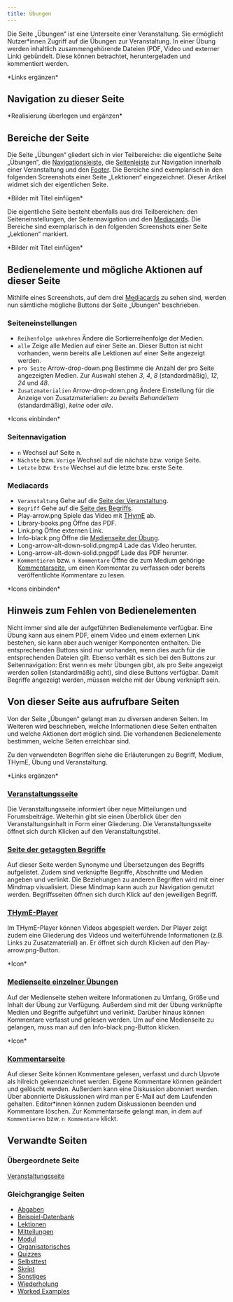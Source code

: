 ```yaml
---
title: Übungen
---
```

Die Seite „Übungen“ ist eine Unterseite einer Veranstaltung. Sie ermöglicht Nutzer\*innen Zugriff auf die Übungen zur Veranstaltung. In einer Übung werden inhaltlich zusammengehörende Dateien (PDF, Video und externer Link) gebündelt. Diese können betrachtet, heruntergeladen und kommentiert werden.

\*Links ergänzen\*

## Navigation zu dieser Seite
\*Realisierung überlegen und ergänzen\*

## Bereiche der Seite
Die Seite „Übungen“ gliedert sich in vier Teilbereiche: die eigentliche Seite „Übungen“, die [Navigationsleiste](/nav-bar.md), die [Seitenleiste](\sidebar.md) zur Navigation innerhalb einer Veranstaltung und den [Footer](\footer.md). Die Bereiche sind exemplarisch in den folgenden Screenshots einer Seite „Lektionen“ eingezeichnet. Dieser Artikel widmet sich der eigentlichen Seite.

\*Bilder mit Titel einfügen\*

Die eigentliche Seite besteht ebenfalls aus drei Teilbereichen: den Seiteneinstellungen, der Seitennavigation und den [Mediacards](\mediacard.md). Die Bereiche sind exemplarisch in den folgenden Screenshots einer Seite „Lektionen“ markiert.

\*Bilder mit Titel einfügen\*  

## Bedienelemente und mögliche Aktionen auf dieser Seite
Mithilfe eines Screenshots, auf dem drei [Mediacards](\mediacard.md) zu sehen sind, werden nun sämtliche mögliche Buttons der Seite „Übungen“ beschrieben.

### Seiteneinstellungen
* `Reihenfolge umkehren` Ändere die Sortierreihenfolge der Medien.
* `alle` Zeige alle Medien auf einer Seite an. Dieser Button ist nicht vorhanden, wenn bereits alle Lektionen auf einer Seite angezeigt werden.
* `pro Seite` Arrow-drop-down.png Bestimme die Anzahl der pro Seite angezeigten Medien. Zur Auswahl stehen *3*, *4*, *8* (standardmäßig), *12*, *24* und *48*.
* `Zusatzmaterialien` Arrow-drop-down.png Ändere Einstellung für die Anzeige von Zusatzmaterialien: *zu bereits Behandeltem* (standardmäßig), *keine* oder *alle*.

\*Icons einbinden\*

### Seitennavigation
* `n` Wechsel auf Seite n.
* `Nächste` bzw. `Vorige` Wechsel auf die nächste bzw. vorige Seite.
* `Letzte` bzw. `Erste` Wechsel auf die letzte bzw. erste Seite.

### Mediacards
* `Veranstaltung` Gehe auf die [Seite der Veranstaltung](/event-series.md).
* `Begriff` Gehe auf die [Seite des Begriffs](/tag.md).
* Play-arrow.png Spiele das Video mit [THymE](/thyme.md) ab.
* Library-books.png Öffne das PDF.
* Link.png Öffne externen Link.
* Info-black.png Öffne die [Medienseite der Übung](/medium.md).
* Long-arrow-alt-down-solid.pngmp4 Lade das Video herunter.
* Long-arrow-alt-down-solid.pngpdf Lade das PDF herunter.
* `Kommentieren` bzw. `n Kommentare` Öffne die zum Medium gehörige [Kommentarseite](/comments-media.md), um einen Kommentar zu verfassen oder bereits veröffentlichte Kommentare zu lesen.

\*Icons einbinden\*

## Hinweis zum Fehlen von Bedienelementen
Nicht immer sind alle der aufgeführten Bedienelemente verfügbar. Eine Übung kann aus einem PDF, einem Video und einem externen Link bestehen, sie kann aber auch weniger Komponenten enthalten. Die entsprechenden Buttons sind nur vorhanden, wenn dies auch für die entsprechenden Dateien gilt. Ebenso verhält es sich bei den Buttons zur Seitennavigation: Erst wenn es mehr Übungen gibt, als pro Seite angezeigt werden sollen (standardmäßig acht), sind diese Buttons verfügbar. Damit Begriffe angezeigt werden, müssen welche mit der Übung verknüpft sein.

## Von dieser Seite aus aufrufbare Seiten
Von der Seite „Übungen“ gelangt man zu diversen anderen Seiten. Im Weiteren wird beschrieben, welche Informationen diese Seiten enthalten und welche Aktionen dort möglich sind. Die vorhandenen Bedienelemente bestimmen, welche Seiten erreichbar sind.

Zu den verwendeten Begriffen siehe die Erläuterungen zu Begriff, Medium, THymE, Übung und Veranstaltung.

\*Links ergänzen\*

### [Veranstaltungsseite](/event-series.md)
Die Veranstaltungsseite informiert über neue Mitteilungen und Forumsbeiträge. Weiterhin gibt sie einen Überblick über den Veranstaltungsinhalt in Form einer Gliederung. Die Veranstaltungsseite öffnet sich durch Klicken auf den Veranstaltungstitel.

### [Seite der getaggten Begriffe](/tag.md)
Auf dieser Seite werden Synonyme und Übersetzungen des Begriffs aufgelistet. Zudem sind verknüpfte Begriffe, Abschnitte und Medien angeben und verlinkt. Die Beziehungen zu anderen Begriffen wird mit einer Mindmap visualisiert. Diese Mindmap kann auch zur Navigation genutzt werden. Begriffsseiten öffnen sich durch Klick auf den jeweiligen Begriff.

### [THymE-Player](/thyme.md)
Im THymE-Player können Videos abgespielt werden. Der Player zeigt zudem eine Gliederung des Videos und weiterführende Informationen (z.B. Links zu Zusatzmaterial) an. Er öffnet sich durch Klicken auf den Play-arrow.png-Button.

\*Icon\*

### [Medienseite einzelner Übungen](/medium.md)
Auf der Medienseite stehen weitere Informationen zu Umfang, Größe und Inhalt der Übung zur Verfügung. Außerdem sind mit der Übung verknüpfte Medien und Begriffe aufgeführt und verlinkt. Darüber hinaus können Kommentare verfasst und gelesen werden. Um auf eine Medienseite zu gelangen, muss man auf den Info-black.png-Button klicken.

\*Icon\*

### [Kommentarseite](/comments-media.md)
Auf dieser Seite können Kommentare gelesen, verfasst und durch Upvote als hilreich gekennzeichnet werden. Eigene Kommentare können geändert und gelöscht werden. Außerdem kann eine Diskussion abonniert werden. Über abonnierte Diskussionen wird man per E-Mail auf dem Laufenden gehalten. Editor\*innen können zudem Diskussionen beenden und Kommentare löschen. Zur Kommentarseite gelangt man, in dem auf `Kommentieren` bzw. `n Kommentare` klickt.

## Verwandte Seiten
### Übergeordnete Seite
[Veranstaltungsseite](/event-series.md)

### Gleichgrangige Seiten
* [Abgaben](/submissions.md)
* [Beispiel-Datenbank](/erdbeere.md)
* [Lektionen](/lessons.md)
* [Mitteilungen](/announcements.md)
* [Modul](/module.md)
* [Organisatorisches](/general-information.md)
* [Quizzes](/quizzes.md)
* [Selbsttest](/self-assessment.md)
* [Skript](/manuscript.md)
* [Sonstiges](/miscellaneous.md)
* [Wiederholung](/repetition.md)
* [Worked Examples](/worked-examples.md)
